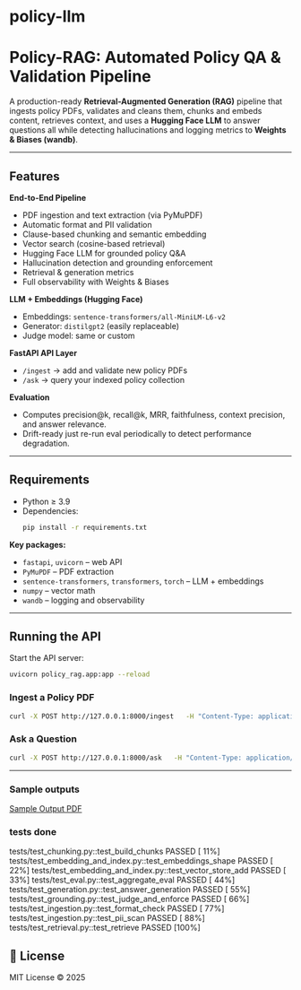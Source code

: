 # policy-llm

#  Policy-RAG: Automated Policy QA & Validation Pipeline

A production-ready **Retrieval-Augmented Generation (RAG)** pipeline that ingests policy PDFs, validates and cleans them, chunks and embeds content, retrieves context, and uses a **Hugging Face LLM** to answer questions all while detecting hallucinations and logging metrics to **Weights & Biases (wandb)**.

---

##  Features

 **End-to-End Pipeline**
- PDF ingestion and text extraction (via PyMuPDF)  
- Automatic format and PII validation  
- Clause-based chunking and semantic embedding  
- Vector search (cosine-based retrieval)  
- Hugging Face LLM for grounded policy Q&A  
- Hallucination detection and grounding enforcement  
- Retrieval & generation metrics  
- Full observability with Weights & Biases  

 **LLM + Embeddings (Hugging Face)**
- Embeddings: `sentence-transformers/all-MiniLM-L6-v2`
- Generator: `distilgpt2` (easily replaceable)
- Judge model: same or custom

 **FastAPI API Layer**
- `/ingest` → add and validate new policy PDFs  
- `/ask` → query your indexed policy collection  

 **Evaluation**
- Computes precision@k, recall@k, MRR, faithfulness, context precision, and answer relevance.  
- Drift-ready just re-run eval periodically to detect performance degradation.

---

## Requirements

- Python ≥ 3.9  
- Dependencies:
  ```bash
  pip install -r requirements.txt
  ```

**Key packages:**
- `fastapi`, `uvicorn` – web API  
- `PyMuPDF` – PDF extraction  
- `sentence-transformers`, `transformers`, `torch` – LLM + embeddings  
- `numpy` – vector math  
- `wandb` – logging and observability  

---

##  Running the API

Start the API server:
```bash
uvicorn policy_rag.app:app --reload
```

###  Ingest a Policy PDF

```bash
curl -X POST http://127.0.0.1:8000/ingest   -H "Content-Type: application/json"   -d '{"pdf_path":"./Employee_Conduct_Policy.pdf"}'
```

###  Ask a Question

```bash
curl -X POST http://127.0.0.1:8000/ask   -H "Content-Type: application/json"   -d '{"question":"What should I do if a data breach occurs?"}'
```

---

### Sample outputs

 [Sample Output PDF](./Policy_RAG_Sample_Output.pdf)

 ### tests done 

 tests/test_chunking.py::test_build_chunks PASSED                                                                                           [ 11%]
tests/test_embedding_and_index.py::test_embeddings_shape PASSED                                                                             [ 22%]
tests/test_embedding_and_index.py::test_vector_store_add PASSED                                                                             [ 33%]
tests/test_eval.py::test_aggregate_eval PASSED                                                                                              [ 44%] 
tests/test_generation.py::test_answer_generation PASSED                                                                                     [ 55%]
tests/test_grounding.py::test_judge_and_enforce PASSED                                                                                      [ 66%]
tests/test_ingestion.py::test_format_check PASSED                                                                                           [ 77%] 
tests/test_ingestion.py::test_pii_scan PASSED                                                                                               [ 88%] 
tests/test_retrieval.py::test_retrieve PASSED                                                                                               [100%]


## 📜 License
MIT License © 2025
